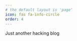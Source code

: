 ```yaml
---
# the default layout is 'page'
icon: fas fa-info-circle
order: 4
---
```


Just another hacking blog
